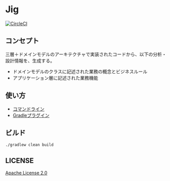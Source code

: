 # Jig
[![CircleCI](https://circleci.com/gh/dddjava/Jig.svg?style=shield&circle-token=2df75d7af763e76412fcd82077d80e99a9a95251)](https://circleci.com/gh/dddjava/Jig)

## コンセプト

三層＋ドメインモデルのアーキテクチャで実装されたコードから、以下の分析・設計情報を、生成する。

- ドメインモデルのクラスに記述された業務の概念とビジネスルール
- アプリケーション層に記述された業務機能

## 使い方

- [コマンドライン](./jig-cli)
- [Gradleプラグイン](./gradle-plugin)

## ビルド

 `./gradlew clean build`

## LICENSE

[Apache License 2.0](LICENSE)


